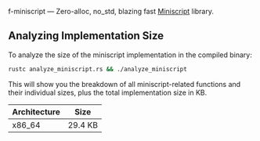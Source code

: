 f-miniscript — Zero-alloc, no_std, blazing fast [Miniscript](https://bitcoin.sipa.be/miniscript/) library.

## Analyzing Implementation Size

To analyze the size of the miniscript implementation in the compiled binary:

```bash
rustc analyze_miniscript.rs && ./analyze_miniscript
```

This will show you the breakdown of all miniscript-related functions and their individual sizes, plus the total implementation size in KB.

| Architecture | Size    |
| ------------ | ------- |
| x86_64       | 29.4 KB |